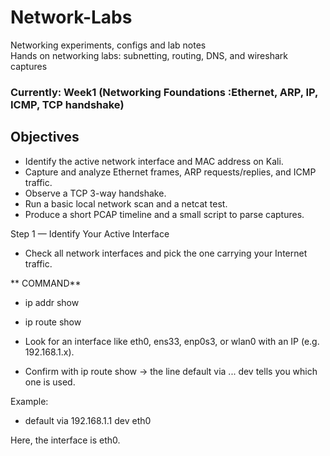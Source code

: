 # Network-Labs
Networking experiments, configs and lab notes  
Hands on networking labs: subnetting, routing, DNS, and wireshark captures 
### Currently: Week1 (Networking Foundations :Ethernet, ARP, IP, ICMP, TCP handshake)

## Objectives
- Identify the active network interface and MAC address on Kali.
- Capture and analyze Ethernet frames, ARP requests/replies, and ICMP traffic.
- Observe a TCP 3-way handshake.
- Run a basic local network scan and a netcat test.
- Produce a short PCAP timeline and a small script to parse captures.

Step 1 — Identify Your Active Interface

- Check all network interfaces and pick the one carrying your Internet traffic.


 ** COMMAND**
- ip addr show
- ip route show


- Look for an interface like eth0, ens33, enp0s3, or wlan0 with an IP (e.g. 192.168.1.x). 
- Confirm with ip route show → the line default via ... dev <iface> tells you which one is used.

Example:
- default via 192.168.1.1 dev eth0


Here, the interface is eth0.

